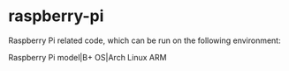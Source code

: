 # raspberry-pi
Raspberry Pi related code, which can be run on the following environment:

Raspberry Pi model|B+
OS|Arch Linux ARM
